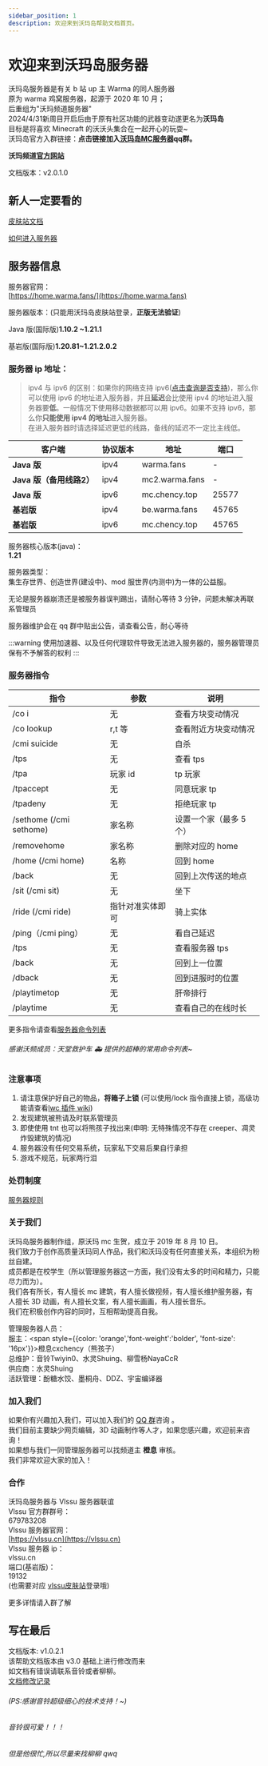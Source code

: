 ```yaml
---
sidebar_position: 1
description: 欢迎来到沃玛岛帮助文档首页。
---
```


# 欢迎来到沃玛岛服务器

沃玛岛服务器是有关 b 站 up 主 Warma 的同人服务器  
原为 warma 鸡窝服务器，起源于 2020 年 10 月；  
后重组为"沃玛频道服务器"  
2024/4/31新周目开启后由于原有社区功能的武器变动遂更名为**沃玛岛**  
目标是将喜欢 Minecraft 的沃沃头集合在一起开心的玩耍~  
沃玛岛官方入群链接：**点击链接加入[沃玛岛MC服务器](https://qm.qq.com/q/g1nRz1WBoY)qq群。**  

**沃玛频道[官方网站](https://www.warma.fans)**

文档版本：v2.0.1.0

## 新人一定要看的

[皮肤站文档](./First/Readme/pi-fu-zhan-wen-dang)  

[如何进入服务器](./serverDocs/README.md)

## 服务器信息

服务器官网：  
[https://home.warma.fans/](https://home.warma.fans)

服务器版本：(只能用沃玛岛皮肤站登录，**正版无法验证**)

Java 版(国际版)**1.10.2 ~1.21.1**

基岩版(国际版)**1.20.81~1.21.2.0.2**

### 服务器 ip 地址：

> ipv4 与 ipv6 的区别：如果你的网络支持 ipv6([点击查询是否支持](https://ipw.cn/))，那么你可以使用 ipv6 的地址进入服务器，并且**延迟**会比使用 ipv4 的地址进入服务器要**低**。一般情况下使用移动数据都可以用 ipv6。如果不支持 ipv6，那么你**只能使用 ipv4 的地址**进入服务器。  
> 在进入服务器时请选择延迟更低的线路，备线的延迟不一定比主线低。

| 客户端                  | 协议版本 | 地址           | 端口  |
| ----------------------- | -------- | -------------- | ----- |
| **Java 版**          | ipv4     | warma.fans     | -     |
| **Java 版（备用线路2）** | ipv4     | mc2.warma.fans | -     | 
| **Java 版**             | ipv6     | mc.chency.top  | 25577 |
| **基岩版**              | ipv4     | be.warma.fans  | 45765 |
| **基岩版**              | ipv6     | mc.chency.top  | 45765 |

服务器核心版本(java)：  
**1.21**

服务器类型：  
集生存世界、创造世界(建设中)、mod 服世界(内测中)为一体的公益服。

无论是服务器崩溃还是被服务器误判踢出，请耐心等待 3 分钟，问题未解决再联系管理员

服务器维护会在 qq 群中贴出公告，请查看公告，耐心等待

:::warning
使用加速器、以及任何代理软件导致无法进入服务器的，服务器管理员保有不予解答的权利
:::

### 服务器指令

| 指令                    | 参数             | 说明                    |
| ----------------------- | ---------------- | ----------------------- |
| /co i                   | 无               | 查看方块变动情况        |
| /co lookup              | r,t 等           | 查看附近方块变动情况    |
| /cmi suicide            | 无               | 自杀                    |
| /tps                    | 无               | 查看 tps                |
| /tpa                    | 玩家 id          | tp 玩家                 |
| /tpaccept               | 无               | 同意玩家 tp             |
| /tpadeny                | 无               | 拒绝玩家 tp             |
| /sethome (/cmi sethome) | 家名称           | 设置一个家（最多 5 个） |
| /removehome             | 家名称           | 删除对应的 home         |
| /home (/cmi home)       | 名称             | 回到 home               |
| /back                   | 无               | 回到上次传送的地点      |
| /sit (/cmi sit)         | 无               | 坐下                    |
| /ride (/cmi ride)       | 指针对准实体即可 | 骑上实体                |
| /ping（/cmi ping）      | 无               | 看自己延迟              |
| /tps                    | 无               | 查看服务器 tps          |
| /back                   | 无               | 回到上一位置            |
| /dback                  | 无               | 回到进服时的位置        |
| /playtimetop            | 无               | 肝帝排行                |
| /playtime               | 无               | 查看自己的在线时长      |

更多指令请查看[服务器命令列表](./Q%26A/server-commands.md)

###### 感谢沃频成员：天堂救护车 🚑 提供的超棒的常用命令列表~

### 注意事项

1. 请注意保护好自己的物品，**将箱子上锁**&#x20;(可以使用/lock 指令直接上锁，高级功能请查看[lwc 插件 wiki](https://github.com/pop4959/LWCX/wiki))
2. 发现建筑被熊请及时联系管理员&#x20;
3. 即使使用 tnt 也可以将熊孩子找出来(申明: 无特殊情况不存在 creeper、凋灵炸毁建筑的情况)&#x20;
4. 服务器没有任何交易系统，玩家私下交易后果自行承担
5. 游戏不规范，玩家两行泪

### 处罚制度

[服务器规则](./notice/fu-wu-qi-gui-ze)

### 关于我们

沃玛岛服务器制作组，原沃玛 mc 生贺，成立于 2019 年 8 月 10 日。  
我们致力于创作高质量沃玛同人作品，我们和沃玛没有任何直接关系，本组织为粉丝自建。  
成员都是在校学生（所以管理服务器这一方面，我们没有太多的时间和精力，只能尽力而为）。  
我们各有所长，有人擅长 mc 建筑，有人擅长做视频，有人擅长维护服务器，有人擅长 3D 动画，有人擅长文案，有人擅长画画，有人擅长音乐。  
我们在积极创作内容的同时，互相帮助提高自我。

管理服务器人员：  
服主：<span style={{color: 'orange','font-weight':'bolder', 'font-size': '16px'}}>橙息cxchency</span>（熊孩子）    
总维护：音铃Twiyin0、水灵Shuing、柳雪杨NayaCcR  
供应商：水灵Shuing  
活跃管理：酚糖水饺、墨桐舟、DDZ、宇宙编译器

### 加入我们

如果你有兴趣加入我们，可以加入我们的 [ QQ 群](http://qm.qq.com/cgi-bin/qm/qr?_wv=1027&k=ZmjywsoV8pAeY5KLY1UT3WCTuBt8h36e&authKey=jgq1UHXQ3gUum4b1iLVQ%2F8y3EPWmsoGcfRXOBG7CBuojq2I0CjXMck2KHK5zoaKD&noverify=0&group_code=425996382 "泰酷辣")咨询 。  
我们目前主要缺少网页编辑，3D 动画制作等人才，如果您感兴趣，欢迎前来咨询！  
如果想与我们一同管理服务器可以找频道主 **橙息** 审核。  
我们非常欢迎大家的加入！

### 合作

沃玛岛服务器与 Vlssu 服务器联谊  
Vlssu 官方群群号：  
679783208  
Vlssu 服务器官网：  
[https://vlssu.cn](https://vlssu.cn)  
Vlssu 服务器 ip：  
vlssu.cn  
端口(基岩版)：  
19132  
(也需要对应 [vlssu皮肤站](https://skin.vlssu.com)登录哦)

更多详情请入群了解

## 写在最后

文档版本: v1.0.2.1  
该帮助文档版本由 v3.0 基础上进行修改而来  
如文档有错误请联系音铃或者柳柳。  
[文档修改记录](./notice/commit-ji-lu)  

###### (PS:感谢音铃超级细心的技术支持！~)

###### 音铃很可爱！！！

###### 但是他很忙,所以尽量来找柳柳 qwq
